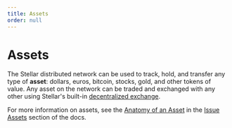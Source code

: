 ```yaml
---
title: Assets
order: null
---
```


# Assets

The Stellar distributed network can be used to track, hold, and transfer any type of **asset**: dollars, euros, bitcoin, stocks, gold, and other tokens of value. Any asset on the network can be traded and exchanged with any other using Stellar's built-in [decentralized exchange](decentralized-exchange.md).

For more information on assets, see the [Anatomy of an Asset](../issuing-assets/anatomy-of-an-asset.md) in the [Issue Assets](https://github.com/slideloft/new-docs/tree/046158a008b14dc6d54bdd6f4c48e078c303a05e/content/docs/issuing-assets/README.md) section of the docs.

